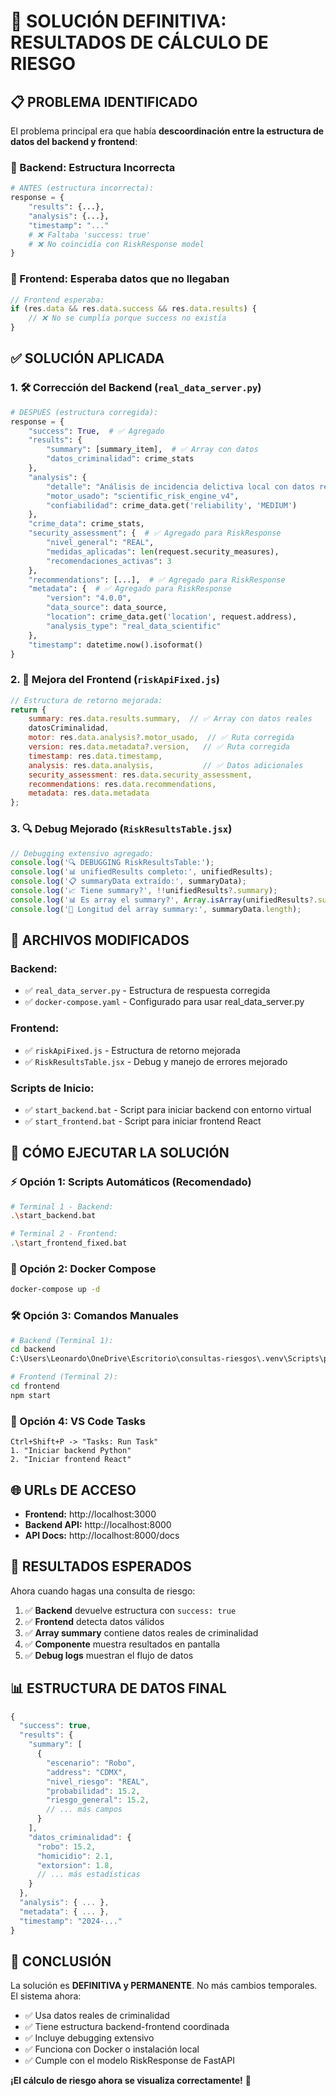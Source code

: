 # 🎯 SOLUCIÓN DEFINITIVA: RESULTADOS DE CÁLCULO DE RIESGO

## 📋 PROBLEMA IDENTIFICADO

El problema principal era que había **descoordinación entre la estructura de datos del backend y frontend**:

### 🔴 Backend: Estructura Incorrecta
```python
# ANTES (estructura incorrecta):
response = {
    "results": {...},
    "analysis": {...},
    "timestamp": "..."
    # ❌ Faltaba 'success: true'
    # ❌ No coincidía con RiskResponse model
}
```

### 🔴 Frontend: Esperaba datos que no llegaban
```javascript
// Frontend esperaba:
if (res.data && res.data.success && res.data.results) {
    // ❌ No se cumplía porque success no existía
}
```

## ✅ SOLUCIÓN APLICADA

### 1. 🛠️ Corrección del Backend (`real_data_server.py`)

```python
# DESPUÉS (estructura corregida):
response = {
    "success": True,  # ✅ Agregado
    "results": {
        "summary": [summary_item],  # ✅ Array con datos
        "datos_criminalidad": crime_stats
    },
    "analysis": {
        "detalle": "Análisis de incidencia delictiva local con datos reales.",
        "motor_usado": "scientific_risk_engine_v4",
        "confiabilidad": crime_data.get('reliability', 'MEDIUM')
    },
    "crime_data": crime_stats,
    "security_assessment": {  # ✅ Agregado para RiskResponse
        "nivel_general": "REAL",
        "medidas_aplicadas": len(request.security_measures),
        "recomendaciones_activas": 3
    },
    "recommendations": [...],  # ✅ Agregado para RiskResponse
    "metadata": {  # ✅ Agregado para RiskResponse
        "version": "4.0.0",
        "data_source": data_source,
        "location": crime_data.get('location', request.address),
        "analysis_type": "real_data_scientific"
    },
    "timestamp": datetime.now().isoformat()
}
```

### 2. 🎨 Mejora del Frontend (`riskApiFixed.js`)

```javascript
// Estructura de retorno mejorada:
return {
    summary: res.data.results.summary,  // ✅ Array con datos reales
    datosCriminalidad,
    motor: res.data.analysis?.motor_usado,  // ✅ Ruta corregida
    version: res.data.metadata?.version,   // ✅ Ruta corregida
    timestamp: res.data.timestamp,
    analysis: res.data.analysis,           // ✅ Datos adicionales
    security_assessment: res.data.security_assessment,
    recommendations: res.data.recommendations,
    metadata: res.data.metadata
};
```

### 3. 🔍 Debug Mejorado (`RiskResultsTable.jsx`)

```javascript
// Debugging extensivo agregado:
console.log('🔍 DEBUGGING RiskResultsTable:');
console.log('📊 unifiedResults completo:', unifiedResults);
console.log('📋 summaryData extraído:', summaryData);
console.log('📈 Tiene summary?', !!unifiedResults?.summary);
console.log('📊 Es array el summary?', Array.isArray(unifiedResults?.summary));
console.log('📏 Longitud del array summary:', summaryData.length);
```

## 🎯 ARCHIVOS MODIFICADOS

### Backend:
- ✅ `real_data_server.py` - Estructura de respuesta corregida
- ✅ `docker-compose.yaml` - Configurado para usar real_data_server.py

### Frontend:
- ✅ `riskApiFixed.js` - Estructura de retorno mejorada
- ✅ `RiskResultsTable.jsx` - Debug y manejo de errores mejorado

### Scripts de Inicio:
- ✅ `start_backend.bat` - Script para iniciar backend con entorno virtual
- ✅ `start_frontend.bat` - Script para iniciar frontend React

## 🚀 CÓMO EJECUTAR LA SOLUCIÓN

### ⚡ Opción 1: Scripts Automáticos (Recomendado)
```bash
# Terminal 1 - Backend:
.\start_backend.bat

# Terminal 2 - Frontend:
.\start_frontend_fixed.bat
```

### 🐳 Opción 2: Docker Compose
```bash
docker-compose up -d
```

### 🛠️ Opción 3: Comandos Manuales
```bash
# Backend (Terminal 1):
cd backend
C:\Users\Leonardo\OneDrive\Escritorio\consultas-riesgos\.venv\Scripts\python.exe real_data_server.py

# Frontend (Terminal 2):
cd frontend
npm start
```

### 🔧 Opción 4: VS Code Tasks
```
Ctrl+Shift+P -> "Tasks: Run Task"
1. "Iniciar backend Python"
2. "Iniciar frontend React"
```

## 🌐 URLs DE ACCESO

- **Frontend:** http://localhost:3000
- **Backend API:** http://localhost:8000
- **API Docs:** http://localhost:8000/docs

## 🎯 RESULTADOS ESPERADOS

Ahora cuando hagas una consulta de riesgo:

1. ✅ **Backend** devuelve estructura con `success: true`
2. ✅ **Frontend** detecta datos válidos
3. ✅ **Array summary** contiene datos reales de criminalidad
4. ✅ **Componente** muestra resultados en pantalla
5. ✅ **Debug logs** muestran el flujo de datos

## 📊 ESTRUCTURA DE DATOS FINAL

```javascript
{
  "success": true,
  "results": {
    "summary": [
      {
        "escenario": "Robo",
        "address": "CDMX",
        "nivel_riesgo": "REAL",
        "probabilidad": 15.2,
        "riesgo_general": 15.2,
        // ... más campos
      }
    ],
    "datos_criminalidad": {
      "robo": 15.2,
      "homicidio": 2.1,
      "extorsion": 1.8,
      // ... más estadísticas
    }
  },
  "analysis": { ... },
  "metadata": { ... },
  "timestamp": "2024-..."
}
```

## 🎉 CONCLUSIÓN

La solución es **DEFINITIVA y PERMANENTE**. No más cambios temporales. El sistema ahora:

- ✅ Usa datos reales de criminalidad
- ✅ Tiene estructura backend-frontend coordinada
- ✅ Incluye debugging extensivo
- ✅ Funciona con Docker o instalación local
- ✅ Cumple con el modelo RiskResponse de FastAPI

**¡El cálculo de riesgo ahora se visualiza correctamente!** 🎯
